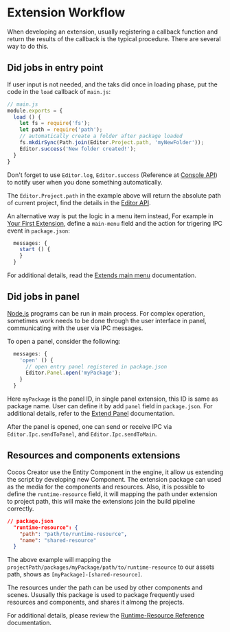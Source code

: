 # Extension Workflow

When developing an extension, usually registering a callback function and return the results of the callback is the typical procedure. There are several way to do this.

## Did jobs in entry point

If user input is not needed, and the taks did once in loading phase, put the code in the `load` callback of `main.js`:

```js
// main.js
module.exports = {
  load () {
    let fs = require('fs');
    let path = require('path');
    // automatically create a folder after package loaded
    fs.mkdirSync(Path.join(Editor.Project.path, 'myNewFolder'));
    Editor.success('New folder created!');
  }
}
```

Don't forget to use `Editor.log`, `Editor.success` (Reference at [Console API](api/editor-framework/main/console.md#)) to notify user when you done something automatically.

The `Editor.Project.path` in the example above will return the absolute path of current project, find the details in the [Editor API](api/editor-framework/main/editor.md).

An alternative way is put the logic in a menu item instead, For example in [Your First Extension](your-first-extension.md), define a `main-menu` field and the action for trigering IPC event in `package.json`:

```js
  messages: {
    start () {
    }
  }
```

For additional details, read the [Extends main menu](extends-main-menu.md) documentation.

## Did jobs in panel

[Node.js](http://nodejs.org/) programs can be run in main process. For complex operation, sometimes work needs to be done through the user interface in panel, communicating with the user via IPC messages.

To open a panel, consider the following:

```js
  messages: {
    'open' () {
      // open entry panel registered in package.json
      Editor.Panel.open('myPackage');
    }
  }
```

Here `myPackage` is the panel ID, in single panel extension, this ID is same as package name. User can define it by add `panel` field in `package.json`. For additional details, refer to the [Extend Panel](extends-panel.md) documentation.

After the panel is opened,  one can send or receive IPC via  `Editor.Ipc.sendToPanel`, and `Editor.Ipc.sendToMain`.

## Resources and components extensions

Cocos Creator use the Entity Component in the engine, it allow us extending the script by developing new Component. The extension package can used as the media for the components and resources. Also, it is possible to define the `runtime-resource` field, it will mapping the path under extension to project path, this will make the extensions join the build pipeline correctly.

```json
// package.json
  "runtime-resource": {
    "path": "path/to/runtime-resource",
    "name": "shared-resource"
  }
```

The above example will mapping the `projectPath/packages/myPackage/path/to/runtime-resource` to our assets path, shows as `[myPackage]-[shared-resource]`.

The resources under the path can be used by other components and scenes. Ususally this package is used to package frequently used resources and components, and shares it almong the projects.

For additional details, please review the [Runtime-Resource Reference](reference/package-json-reference.md#runtime-resource-object-) documentation.
